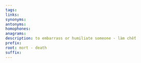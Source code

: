 ```yaml
---
tags: 
links: 
synonyms: 
antonyms: 
homophones: 
anagrams: 
description: to embarrass or humiliate someone - làm chết
prefix: 
root: mort - death
suffix:
---
```

